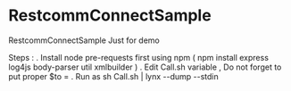 # RestcommConnectSample
RestcommConnectSample Just for demo

Steps :
  . Install node pre-requests first using npm ( npm install express log4js body-parser util xmlbuilder )
  . Edit Call.sh variable , Do not forget to put proper $to =
  . Run as sh Call.sh | lynx --dump --stdin
